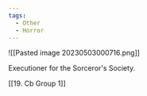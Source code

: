```yaml
---
tags:
  - Other
  - Horror
---
```

![[Pasted image 20230503000716.png]]

Executioner for the Sorceror's Society.

[[19. Cb Group 1]]